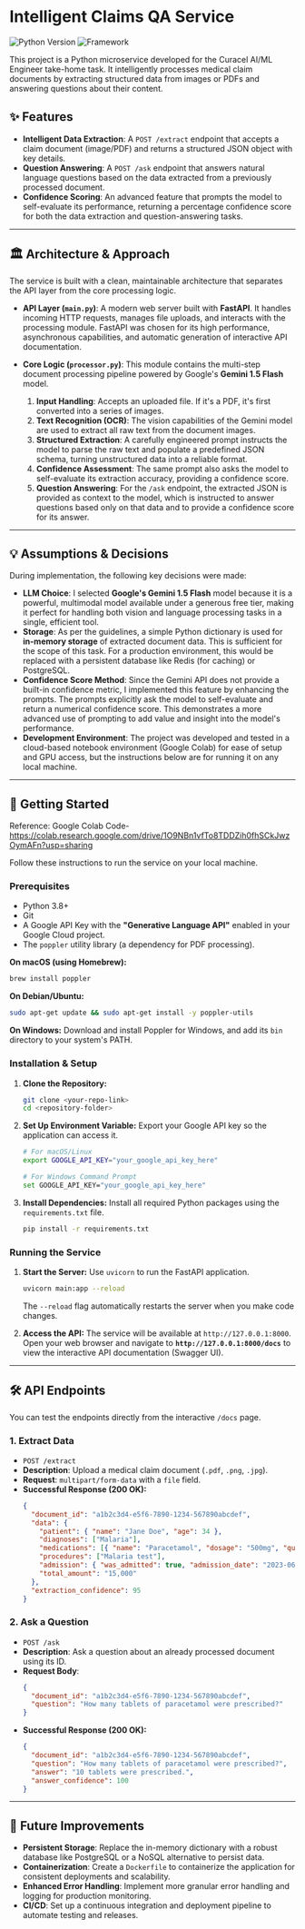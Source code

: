 # Intelligent Claims QA Service

![Python Version](https://img.shields.io/badge/python-3.8%2B-blue)
![Framework](https://img.shields.io/badge/framework-FastAPI-green)

This project is a Python microservice developed for the Curacel AI/ML Engineer take-home task. It intelligently processes medical claim documents by extracting structured data from images or PDFs and answering questions about their content.

## ✨ Features

* **Intelligent Data Extraction**: A `POST /extract` endpoint that accepts a claim document (image/PDF) and returns a structured JSON object with key details.
* **Question Answering**: A `POST /ask` endpoint that answers natural language questions based on the data extracted from a previously processed document.
* **Confidence Scoring**: An advanced feature that prompts the model to self-evaluate its performance, returning a percentage confidence score for both the data extraction and question-answering tasks.

---

## 🏛️ Architecture & Approach

The service is built with a clean, maintainable architecture that separates the API layer from the core processing logic.

* **API Layer (`main.py`)**: A modern web server built with **FastAPI**. It handles incoming HTTP requests, manages file uploads, and interacts with the processing module. FastAPI was chosen for its high performance, asynchronous capabilities, and automatic generation of interactive API documentation.

* **Core Logic (`processor.py`)**: This module contains the multi-step document processing pipeline powered by Google's **Gemini 1.5 Flash** model.
    1.  **Input Handling**: Accepts an uploaded file. If it's a PDF, it's first converted into a series of images.
    2.  **Text Recognition (OCR)**: The vision capabilities of the Gemini model are used to extract all raw text from the document images.
    3.  **Structured Extraction**: A carefully engineered prompt instructs the model to parse the raw text and populate a predefined JSON schema, turning unstructured data into a reliable format.
    4.  **Confidence Assessment**: The same prompt also asks the model to self-evaluate its extraction accuracy, providing a confidence score.
    5.  **Question Answering**: For the `/ask` endpoint, the extracted JSON is provided as context to the model, which is instructed to answer questions based only on that data and to provide a confidence score for its answer.

---

## 💡 Assumptions & Decisions

During implementation, the following key decisions were made:

* **LLM Choice**: I selected **Google's Gemini 1.5 Flash** model because it is a powerful, multimodal model available under a generous free tier, making it perfect for handling both vision and language processing tasks in a single, efficient tool.
* **Storage**: As per the guidelines, a simple Python dictionary is used for **in-memory storage** of extracted document data. This is sufficient for the scope of this task. For a production environment, this would be replaced with a persistent database like Redis (for caching) or PostgreSQL.
* **Confidence Score Method**: Since the Gemini API does not provide a built-in confidence metric, I implemented this feature by enhancing the prompts. The prompts explicitly ask the model to self-evaluate and return a numerical confidence score. This demonstrates a more advanced use of prompting to add value and insight into the model's performance.
* **Development Environment**: The project was developed and tested in a cloud-based notebook environment (Google Colab) for ease of setup and GPU access, but the instructions below are for running it on any local machine.

---

## 🚀 Getting Started

Reference: Google Colab Code- https://colab.research.google.com/drive/1O9NBn1vfTo8TDDZih0fhSCkJwzOymAFn?usp=sharing

Follow these instructions to run the service on your local machine.

### Prerequisites

* Python 3.8+
* Git
* A Google API Key with the **"Generative Language API"** enabled in your Google Cloud project.
* The `poppler` utility library (a dependency for PDF processing).

**On macOS (using Homebrew):**
```bash
brew install poppler
```

**On Debian/Ubuntu:**
```bash
sudo apt-get update && sudo apt-get install -y poppler-utils
```
**On Windows:**
Download and install Poppler for Windows, and add its `bin` directory to your system's PATH.

### Installation & Setup

1.  **Clone the Repository:**
    ```bash
    git clone <your-repo-link>
    cd <repository-folder>
    ```

2.  **Set Up Environment Variable:**
    Export your Google API key so the application can access it.
    ```bash
    # For macOS/Linux
    export GOOGLE_API_KEY="your_google_api_key_here"

    # For Windows Command Prompt
    set GOOGLE_API_KEY="your_google_api_key_here"
    ```

3.  **Install Dependencies:**
    Install all required Python packages using the `requirements.txt` file.
    ```bash
    pip install -r requirements.txt
    ```

### Running the Service

1.  **Start the Server:**
    Use `uvicorn` to run the FastAPI application.
    ```bash
    uvicorn main:app --reload
    ```
    The `--reload` flag automatically restarts the server when you make code changes.

2.  **Access the API:**
    The service will be available at `http://127.0.0.1:8000`.
    Open your web browser and navigate to **`http://127.0.0.1:8000/docs`** to view the interactive API documentation (Swagger UI).

---

## 🛠️ API Endpoints

You can test the endpoints directly from the interactive `/docs` page.

### 1. Extract Data

* `POST /extract`
* **Description**: Upload a medical claim document (`.pdf`, `.png`, `.jpg`).
* **Request**: `multipart/form-data` with a `file` field.
* **Successful Response (200 OK):**
    ```json
    {
      "document_id": "a1b2c3d4-e5f6-7890-1234-567890abcdef",
      "data": {
        "patient": { "name": "Jane Doe", "age": 34 },
        "diagnoses": ["Malaria"],
        "medications": [{ "name": "Paracetamol", "dosage": "500mg", "quantity": "10 tablets" }],
        "procedures": ["Malaria test"],
        "admission": { "was_admitted": true, "admission_date": "2023-06-10", "discharge_date": "2023-06-12" },
        "total_amount": "15,000"
      },
      "extraction_confidence": 95
    }
    ```

### 2. Ask a Question

* `POST /ask`
* **Description**: Ask a question about an already processed document using its ID.
* **Request Body**:
    ```json
    {
      "document_id": "a1b2c3d4-e5f6-7890-1234-567890abcdef",
      "question": "How many tablets of paracetamol were prescribed?"
    }
    ```
* **Successful Response (200 OK):**
    ```json
    {
      "document_id": "a1b2c3d4-e5f6-7890-1234-567890abcdef",
      "question": "How many tablets of paracetamol were prescribed?",
      "answer": "10 tablets were prescribed.",
      "answer_confidence": 100
    }
    ```

---

## 🔮 Future Improvements

* **Persistent Storage**: Replace the in-memory dictionary with a robust database like PostgreSQL or a NoSQL alternative to persist data.
* **Containerization**: Create a `Dockerfile` to containerize the application for consistent deployments and scalability.
* **Enhanced Error Handling**: Implement more granular error handling and logging for production monitoring.
* **CI/CD**: Set up a continuous integration and deployment pipeline to automate testing and releases.
